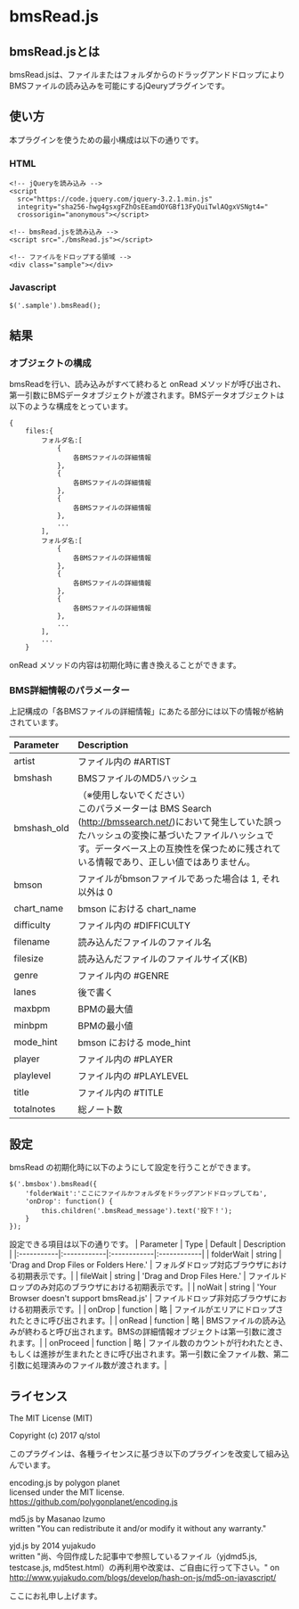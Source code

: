 # bmsRead.js
## bmsRead.jsとは
bmsRead.jsは、ファイルまたはフォルダからのドラッグアンドドロップによりBMSファイルの読み込みを可能にするjQeuryプラグインです。  
## 使い方
本プラグインを使うための最小構成は以下の通りです。
### HTML
```
<!-- jQueryを読み込み -->
<script
  src="https://code.jquery.com/jquery-3.2.1.min.js"
  integrity="sha256-hwg4gsxgFZhOsEEamdOYGBf13FyQuiTwlAQgxVSNgt4="
  crossorigin="anonymous"></script>

<!-- bmsRead.jsを読み込み -->
<script src="./bmsRead.js"></script>

<!-- ファイルをドロップする領域 -->
<div class="sample"></div>
```

### Javascript
```
$('.sample').bmsRead();
```

## 結果
### オブジェクトの構成
bmsReadを行い、読み込みがすべて終わると onRead メソッドが呼び出され、第一引数にBMSデータオブジェクトが渡されます。BMSデータオブジェクトは以下のような構成をとっています。

    {
        files:{
            フォルダ名:[
                {
                    各BMSファイルの詳細情報
                },
                {
                    各BMSファイルの詳細情報
                },
                {
                    各BMSファイルの詳細情報
                },
                ...
            ],
            フォルダ名:[
                {
                    各BMSファイルの詳細情報
                },
                {
                    各BMSファイルの詳細情報
                },
                {
                    各BMSファイルの詳細情報
                },
                ...
            ],
            ...
        }

onRead メソッドの内容は初期化時に書き換えることができます。

### BMS詳細情報のパラメーター
上記構成の「各BMSファイルの詳細情報」にあたる部分には以下の情報が格納されています。

| Parameter | Description |
|:-----------|:------------|
| artist     | ファイル内の #ARTIST|
| bmshash | BMSファイルのMD5ハッシュ |
| bmshash_old    | （※使用しないでください）<br>このパラメーターは BMS Search (http://bmssearch.net/)において発生していた誤ったハッシュの変換に基づいたファイルハッシュです。データベース上の互換性を保つために残されている情報であり、正しい値ではありません。|
| bmson       | ファイルがbmsonファイルであった場合は 1, それ以外は 0        |
| chart_name         | bmson における chart_name          |
| difficulty       | ファイル内の #DIFFICULTY       |
| filename    | 読み込んだファイルのファイル名     |
| filesize | 読み込んだファイルのファイルサイズ(KB) |
| genre | ファイル内の #GENRE |
| lanes | 後で書く|
| maxbpm | BPMの最大値 |
| minbpm | BPMの最小値 |
| mode_hint | bmson における mode_hint |
| player | ファイル内の #PLAYER |
| playlevel | ファイル内の #PLAYLEVEL |
| title | ファイル内の #TITLE |
| totalnotes | 総ノート数 |

## 設定
bmsRead の初期化時に以下のようにして設定を行うことができます。
```
$('.bmsbox').bmsRead({
    'folderWait':'ここにファイルかフォルダをドラッグアンドドロップしてね',
    'onDrop': function() {
        this.children('.bmsRead_message').text('投下！');
    }
});
```

設定できる項目は以下の通りです。
| Parameter | Type | Default | Description |
|:-----------|:------------|:------------|:------------|
| folderWait | string | 'Drag and Drop Files or Folders Here.' | フォルダドロップ対応ブラウザにおける初期表示です。|
| fileWait | string | 'Drag and Drop Files Here.' | ファイルドロップのみ対応のブラウザにおける初期表示です。|
| noWait | string | 'Your Browser doesn\'t support bmsRead.js' | ファイルドロップ非対応ブラウザにおける初期表示です。|
| onDrop | function | 略 | ファイルがエリアにドロップされたときに呼び出されます。|
| onRead | function | 略 | BMSファイルの読み込みが終わると呼び出されます。BMSの詳細情報オブジェクトは第一引数に渡されます。|
| onProceed | function | 略 | ファイル数のカウントが行われたとき、もしくは進捗が生まれたときに呼び出されます。第一引数に全ファイル数、第二引数に処理済みのファイル数が渡されます。|

## ライセンス
The MIT License (MIT)  

Copyright (c) 2017 q/stol

このプラグインは、各種ライセンスに基づき以下のプラグインを改変して組み込んでいます。


encoding.js by polygon planet  
licensed under the MIT license.  
https://github.com/polygonplanet/encoding.js  


md5.js by Masanao Izumo  
written "You can redistribute it and/or modify it without any warranty."


yjd.js by 2014 yujakudo  
written "尚、今回作成した記事中で参照しているファイル（yjdmd5.js, testcase.js, md5test.html）の再利用や改変は、ご自由に行って下さい。"
on http://www.yujakudo.com/blogs/develop/hash-on-js/md5-on-javascript/


ここにお礼申し上げます。